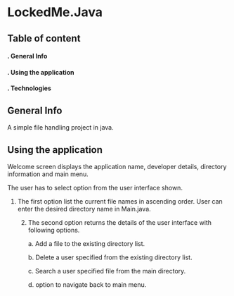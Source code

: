 # LockedMe.Java
## Table of content
<h4> . General Info </h4>

<h4> . Using the application</h4>

<h4> . Technologies</h4>

<h2> General Info</h2>
A simple file handling project in java.
<h2>Using the application</h2>
Welcome screen displays the application name, developer details, directory information and main menu.

The user has to select option from the user interface shown.
1. The first option list the current file names in ascending order. User can enter the desired directory name in Main.java.

    2. The second option returns the details of the user interface with following options.

        a. Add a file to the existing directory list.

        b. Delete a user specified from the existing directory list.

        c. Search a user specified file from the main directory.

        d. option to navigate back to main menu.

